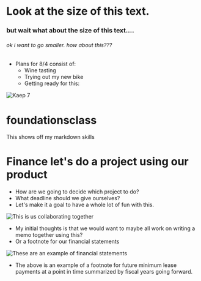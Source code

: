 # Look at the size of this text.

### but wait what about the size of this text....

###### ok i want to go smaller. how about this???

* Plans for 8/4 consist of:
  * Wine tasting
  * Trying out my new bike
  * Getting ready for this:

![Kaep 7](http://cdn2.business2community.com/wp-content/uploads/2013/03/01-12-2013-colin-kaepernick-3_4_r536_c534.jpg)




foundationsclass
================

This shows off my markdown skills

# Finance let's do a project using our product

* How are we going to decide which project to do?
* What deadline should we give ourselves?
* Let's make it a goal to have a whole lot of fun with this.

![This is us collaborating together](http://1.bp.blogspot.com/_GEQPWvFHaFQ/TALjSDzkQvI/AAAAAAAAAEQ/15zVEPL03QA/s200/ProjectManagement.jpg)

* My initial thoughts is that we would want to maybe all work on writing a memo together using this?
* Or a footnote for our financial statements

![These are an example of financial statements](http://i.investopedia.com/inv/tutorials/site/financialstatements/financialstatements_7_7.gif)

* The above is an example of a footnote for future minimum lease payments at a point in time summarized by fiscal years going forward.

